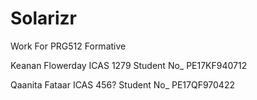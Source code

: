 # Solarizr
Work For PRG512 Formative

Keanan Flowerday
ICAS 1279
Student No_ PE17KF940712

Qaanita Fataar
ICAS 456?
Student No_ PE17QF970422
